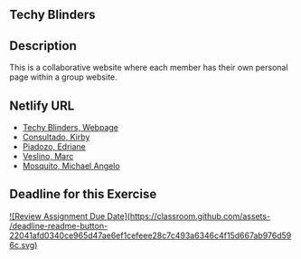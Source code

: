 ## Techy Blinders

## Description
This is a collaborative website where each member has their own personal page within a group website.

## Netlify URL
- [Techy Blinders, Webpage](https://pupt-dit-techy-blinders-exercise-8.netlify.app/)
- [Consultado, Kirby](https://pupt-dit-techy-blinders-exercise-8.netlify.app/consultado_kirby/)
- [Piadozo, Edriane](https://pupt-dit-techy-blinders-exercise-8.netlify.app/piadozo_edriane/)
- [Veslino, Marc](https://pupt-dit-techy-blinders-exercise-8.netlify.app/veslino_marc/)
- [Mosquito, Michael Angelo](https://pupt-dit-techy-blinders-exercise-8.netlify.app/mosquito_michaelangelo/)


## Deadline for this Exercise
[![Review Assignment Due Date](https://classroom.github.com/assets- /deadline-readme-button-22041afd0340ce965d47ae6ef1cefeee28c7c493a6346c4f15d667ab976d596c.svg)](https://classroom.github.com/a/cBg6gwjq)